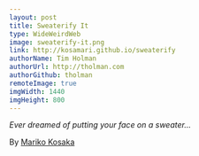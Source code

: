 ```yaml
---
layout: post
title: Sweaterify It
type: WideWeirdWeb
image: sweaterify-it.png
link: http://kosamari.github.io/sweaterify
authorName: Tim Holman
authorUrl: http://tholman.com
authorGithub: tholman
remoteImage: true
imgWidth: 1440
imgHeight: 800
---
```


_Ever dreamed of putting your face on a sweater..._

By [Mariko Kosaka](http://www.kosamari.com)
